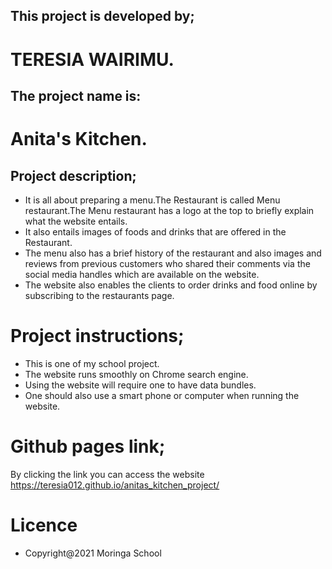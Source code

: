 ## This project is developed by;
# TERESIA WAIRIMU.
## The project name is:
# Anita's Kitchen.
## Project description;
* It is all about preparing a menu.The Restaurant is called Menu restaurant.The Menu restaurant has a logo at the top to briefly explain what the website entails.
* It also entails images of foods  and drinks that are offered in the Restaurant.
* The menu also has a brief history of the restaurant and also images and reviews from previous customers who shared their comments via the social media handles which are available on the website.
* The website also enables the clients  to order drinks and food online by subscribing to the restaurants page. 
# Project instructions;
* This is one of my school project.
* The website runs smoothly on Chrome search engine.
* Using the website will require one to have data bundles.
* One should also use a smart phone or computer when running the website.
# Github pages link;
By clicking the link you can access the website
https://teresia012.github.io/anitas_kitchen_project/
# Licence
* Copyright@2021 Moringa School

